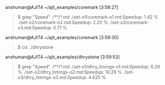 anshuman@AJIT4 ~/ajit_examples/coremark   [3:58:27]
> $ grep "Speed" ./**/*.md
./set-o1/coremark-o1.md:Speedup: 1.42 %
./set-o2/coremark-o2.md:Speedup: 2.20 %
./set-o3/coremark-o3.md:Speedup: 0.71 %

anshuman@AJIT4 ~/ajit_examples/coremark   [3:59:30] 
> $ cd ../dhrystone

anshuman@AJIT4 ~/ajit_examples/dhrystone  [3:59:53] 
> $ grep "Speed" ./**/*.md
./set-o1/dhry_timings-o1.md:Speedup: 6.29 %
./set-o2/dhry_timings-o2.md:Speedup: 10.29 %
./set-o3/dhry_timings-o3.md:Speedup: 4.625 %

